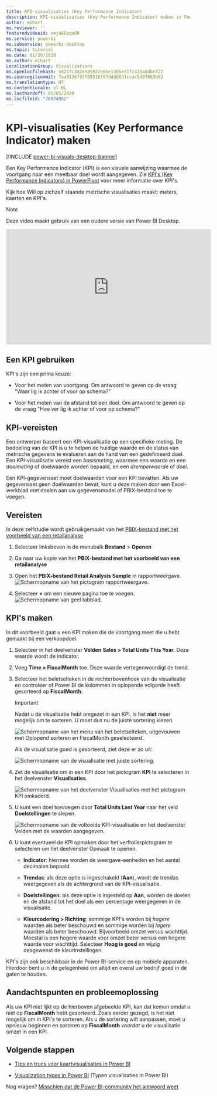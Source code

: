 ```yaml
---
title: KPI-visualisaties (Key Performance Indicator)
description: KPI-visualisaties (Key Performance Indicator) maken in Power BI
author: mihart
ms.reviewer: ''
featuredvideoid: xmja6EpqaO0
ms.service: powerbi
ms.subservice: powerbi-desktop
ms.topic: tutorial
ms.date: 01/30/2020
ms.author: mihart
LocalizationGroup: Visualizations
ms.openlocfilehash: 5d21fc3a2e585922e65e1385ed1fc436a6dbcf22
ms.sourcegitcommit: 7aa0136f93f88516f97ddd8031ccac5d07863b92
ms.translationtype: HT
ms.contentlocale: nl-NL
ms.lasthandoff: 05/05/2020
ms.locfileid: "76974982"
---
```

# <a name="create-key-performance-indicator-kpi-visualizations"></a>KPI-visualisaties (Key Performance Indicator) maken

[!INCLUDE [power-bi-visuals-desktop-banner](../includes/power-bi-visuals-desktop-banner.md)]

Een Key Performance Indicator (KPI) is een visuele aanwijzing waarmee de voortgang naar een meetbaar doel wordt aangegeven. Zie [KPI's (Key Performance Indicators) in PowerPivot](/previous-versions/sql/sql-server-2012/hh272050(v=sql.110)) voor meer informatie over KPI's.

Kijk hoe Will op zichzelf staande metrische visualisaties maakt: meters, kaarten en KPI's.
   > [!NOTE]
   > Deze video maakt gebruik van een oudere versie van Power BI Desktop.
   > 
   > 
<iframe width="560" height="315" src="https://www.youtube.com/embed/xmja6EpqaO0?list=PL1N57mwBHtN0JFoKSR0n-tBkUJHeMP2cP" frameborder="0" allowfullscreen></iframe>

## <a name="when-to-use-a-kpi"></a>Een KPI gebruiken

KPI's zijn een prima keuze:

* Voor het meten van voortgang. Om antwoord te geven op de vraag "Waar lig ik achter of voor op schema?"

* Voor het meten van de afstand tot een doel. Om antwoord te geven op de vraag "Hoe ver lig ik achter of voor op schema?"

## <a name="kpi-requirements"></a>KPI-vereisten

Een ontwerper baseert een KPI-visualisatie op een specifieke meting. De bedoeling van de KPI is u te helpen de huidige waarde en de status van metrische gegevens te evalueren aan de hand van een gedefinieerd doel. Een KPI-visualisatie vereist een *basismeting*, waarmee een waarde en een *doelmeting* of doelwaarde worden bepaald, en een *drempelwaarde* of *doel*.

Een KPI-gegevensset moet doelwaarden voor een KPI bevatten. Als uw gegevensset geen doelwaarden bevat, kunt u deze maken door een Excel-werkblad met doelen aan uw gegevensmodel of PBIX-bestand toe te voegen.

## <a name="prerequisites"></a>Vereisten

In deze zelfstudie wordt gebruikgemaakt van het [PBIX-bestand met het voorbeeld van een retailanalyse](https://download.microsoft.com/download/9/6/D/96DDC2FF-2568-491D-AAFA-AFDD6F763AE3/Retail%20Analysis%20Sample%20PBIX.pbix).

1. Selecteer linksboven in de menubalk **Bestand** > **Openen**

1. Ga naar uw kopie van het **PBIX-bestand met het voorbeeld van een retailanalyse**

1. Open het **PBIX-bestand Retail Analysis Sample** in rapportweergave. ![Schermopname van het pictogram rapportweergave.](media/power-bi-visualization-kpi/power-bi-report-view.png)

1. Selecteer **+** om een nieuwe pagina toe te voegen. ![Schermopname van geel tabblad.](media/power-bi-visualization-kpi/power-bi-yellow-tab.png)

## <a name="how-to-create-a-kpi"></a>KPI's maken

In dit voorbeeld gaat u een KPI maken die de voortgang meet die u hebt gemaakt bij een verkoopdoel.

1. Selecteer in het deelvenster **Velden** **Sales > Total Units This Year**.  Deze waarde wordt de indicator.

1. Voeg **Time > FiscalMonth** toe.  Deze waarde vertegenwoordigt de trend.

1. Selecteer het beletselteken in de rechterbovenhoek van de visualisatie en controleer of Power BI de kolommen in oplopende volgorde heeft gesorteerd op **FiscalMonth**.

    > [!IMPORTANT]
    > Nadat u de visualisatie hebt omgezet in een KPI, is het **niet** meer mogelijk om te sorteren. U moet dus nu de juiste sortering kiezen.

    ![Schermopname van het menu van het beletselteken, uitgevouwen met Oplopend sorteren en FiscalMonth geselecteerd.](media/power-bi-visualization-kpi/power-bi-ascending-by-fiscal-month.png)

    Als de visualisatie goed is gesorteerd, ziet deze er zo uit:

    ![Schermopname van de visualisatie met juiste sortering.](media/power-bi-visualization-kpi/power-bi-chart.png)

1. Zet de visualisatie om in een KPI door het pictogram **KPI** te selecteren in het deelvenster **Visualisaties**.

    ![Schermopname van het deelvenster Visualisaties met het pictogram KPI omkaderd.](media/power-bi-visualization-kpi/power-bi-kpi-template.png)

1. U kunt een doel toevoegen door **Total Units Last Year** naar het veld **Doelstellingen** te slepen.

    ![Schermopname van de voltooide KPI-visualisatie en het deelvenster Velden met de waarden aangegeven.](media/power-bi-visualization-kpi/power-bi-kpi-done.png)

1. U kunt eventueel de KPI opmaken door het verfrollerpictogram te selecteren om het deelvenster Opmaak te openen.

    * **Indicator**: hiermee worden de weergave-eenheden en het aantal decimalen bepaald.

    * **Trendas**: als deze optie is ingeschakeld (**Aan**), wordt de trendas weergegeven als de achtergrond van de KPI-visualisatie.  

    * **Doelstellingen**: als deze optie is ingesteld op **Aan**, worden de doelen en de afstand tot het doel als een percentage weergegeven in de visualisatie.

    * **Kleurcodering > Richting**: sommige KPI's worden bij *hogere* waarden als beter beschouwd en sommige worden bij *lagere* waarden als beter beschouwd. Bijvoorbeeld omzet versus wachttijd. Meestal is een hogere waarde voor omzet beter versus een hogere waarde voor wachttijd. Selecteer **Hoog is goed** en wijzig desgewenst de kleurinstellingen.

KPI's zijn ook beschikbaar in de Power BI-service en op mobiele apparaten. Hierdoor bent u in de gelegenheid om altijd en overal uw bedrijf goed in de gaten te houden.

## <a name="considerations-and-troubleshooting"></a>Aandachtspunten en probleemoplossing

Als uw KPI niet lijkt op de hierboven afgebeelde KPI, kan dat komen omdat u niet op **FiscalMonth** hebt gesorteerd. Zoals eerder gezegd, is het niet mogelijk om in KPI's te sorteren. Als u de sortering wilt aanpassen, moet u opnieuw beginnen en sorteren op **FiscalMonth** *voordat* u de visualisatie omzet in een KPI.

## <a name="next-steps"></a>Volgende stappen

* [Tips en trucs voor kaartvisualisaties in Power BI](power-bi-map-tips-and-tricks.md)

* [Visualization types in Power BI](power-bi-visualization-types-for-reports-and-q-and-a.md) (Typen visualisaties in Power BI)

Nog vragen? [Misschien dat de Power BI-community het antwoord weet](https://community.powerbi.com/)
